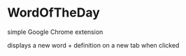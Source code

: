 # WordOfTheDay
simple Google Chrome extension

displays a new word + definition on a new tab when clicked
